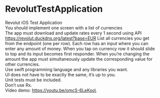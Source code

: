# RevolutTestApplication
Revolut iOS Test Application\
You should implement one screen with a list of currencies\
The app must download and update rates every 1 second using API\
https://revolut.duckdns.org/latest?base=EUR
List all currencies you get from the endpoint (one per row). Each row has an input where you
can enter any amount of money. When you tap on currency row it should slide to top and its
input becomes first responder. When you’re changing the amount the app must simultaneously
update the corresponding value for other currencies.\
Use swift programming language and any libraries you want.\
UI does not have to be exactly the same, it’s up to you.\
Unit tests must be included.\
Don’t use Rx.\
Video demo: https://youtu.be/omcS-6LeKoo\
